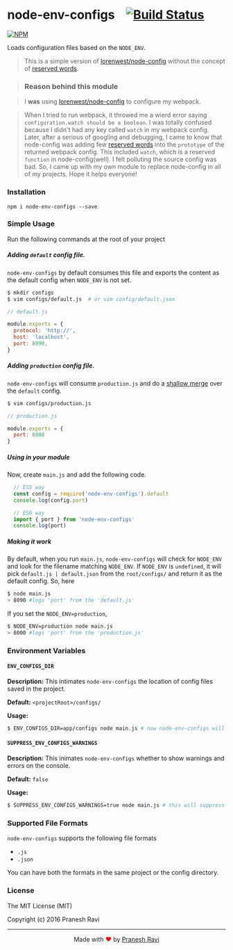 # node-env-configs &nbsp; &nbsp;[![Build Status](https://travis-ci.org/praneshr/env-configs.svg?branch=master)](https://travis-ci.org/praneshr/env-configs)

[![NPM](https://nodei.co/npm/node-env-configs.png?downloads=true&downloadRank=true&stars=true)](https://nodei.co/npm/node-env-configs/)

Loads configuration files based on the `NODE_ENV`.

> This is a simple version of [lorenwest/node-config](https://github.com/lorenwest/node-config) without the concept of [reserved words](https://github.com/lorenwest/node-config/wiki/Reserved-Words).

> ### Reason behind this module

> I **was** using [lorenwest/node-config](https://github.com/lorenwest/node-config) to configure my webpack.

> When I tried to run webpack, it throwed me a wierd error saying `configuration.watch should be a boolean`. I was totally confused because I didn't had any key called `watch` in my webpack config. Later, after a serious of googling and debugging, I came to know that node-config was adding few [reserved words](https://github.com/lorenwest/node-config/wiki/Reserved-Words) into the `prototype` of the returned webpack config. This included `watch`, which is a reserved `function` in node-config(well). I felt polluting the source config was bad. So, I came up with my own module to replace node-config in all of my projects. Hope it helps everyone!

### Installation

```
npm i node-env-configs --save
```

### Simple Usage

Run the following commands at the root of your project

##### Adding `default` config file.

`node-env-configs` by default consumes this file and exports the content as the default config when `NODE_ENV` is not set.
```bash
$ mkdir configs
$ vim configs/default.js  # or vim config/default.json
```
```javascript
// default.js

module.exports = {
  protocol: 'http://',
  host: 'localhost',
  port: 8090,
}
```
##### Adding `production` config file.
`node-env-configs` will consume `production.js` and do a [shallow merge](https://developer.mozilla.org/en/docs/Web/JavaScript/Reference/Global_Objects/Object/assign) over the `default` config.

```bash
$ vim configs/production.js
```

```javascript
// production.js

module.exports = {
  port: 8000
}
```
##### Using in your module
Now, create `main.js` and add the following code.
```javascript
  // ES5 way
  const config = require('node-env-configs').default
  console.log(config.port)

  // ES6 way
  import { port } from 'node-env-configs'
  console.log(port)
```

##### Making it work

By default, when you run `main.js`, `node-env-configs` will check for `NODE_ENV` and look for the filename matching `NODE_ENV`. If `NODE_ENV` is `undefined`, it will pick `default.js | default.json` from the `root/configs/` and return it as the default config. So, here

```bash
$ node main.js
> 8090 #logs 'port' from the 'default.js'
```

If you set the `NODE_ENV=production`,

```bash
$ NODE_ENV=production node main.js
> 8000 #logs 'port' from the 'production.js'
```

### Environment Variables

#### `ENV_CONFIGS_DIR`

**Description:** This intimates `node-env-configs` the location of config files saved in the project.

**Default:** `<projectRoot>/configs/`

**Usage:**
```bash
$ ENV_CONFIGS_DIR=app/configs node main.js # now node-env-configs will look for configs from the specified path
```

#### `SUPPRESS_ENV_CONFIGS_WARNINGS`
**Description:** This inimates `node-env-configs` whether to show warnings and errors on the console.

**Default:** `false`

**Usage:**
```bash
$ SUPPRESS_ENV_CONFIGS_WARNINGS=true node main.js # this will suppress all the warnings and the errors
```

### Supported File Formats

`node-env-configs` supports the following file formats
- `.js`
- `.json`

You can have both the formats in the same project or the config directory.

### License
The MIT License (MIT)

Copyright (c) 2016 Pranesh Ravi

<hr/>

<p align="center">
Made with <font color="red">♥</font> by <a href="https://github.com/praneshr">Pranesh Ravi</a>
</p>
